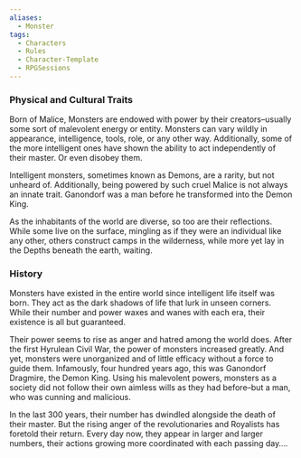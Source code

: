 ```yaml
---
aliases:
  - Monster
tags:
  - Characters
  - Rules
  - Character-Template
  - RPGSessions
---
```

### Physical and Cultural Traits
Born of Malice, Monsters are endowed with power by their creators–usually some sort of malevolent energy or entity. Monsters can vary wildly in appearance, intelligence, tools, role, or any other way. Additionally, some of the more intelligent ones have shown the ability to act independently of their master. Or even disobey them.

Intelligent monsters, sometimes known as Demons, are a rarity, but not unheard of. Additionally, being powered by such cruel Malice is not always an innate trait. Ganondorf was a man before he transformed into the Demon King.

As the inhabitants of the world are diverse, so too are their reflections. While some live on the surface, mingling as if they were an individual like any other, others construct camps in the wilderness, while more yet lay in the Depths beneath the earth, waiting.

### History
Monsters have existed in the entire world since intelligent life itself was born. They act as the dark shadows of life that lurk in unseen corners. While their number and power waxes and wanes with each era, their existence is all but guaranteed.

Their power seems to rise as anger and hatred among the world does. After the first Hyrulean Civil War, the power of monsters increased greatly. And yet, monsters were unorganized and of little efficacy without a force to guide them. Infamously, four hundred years ago, this was Ganondorf Dragmire, the Demon King. Using his malevolent powers, monsters as a society did not follow their own aimless wills as they had before–but a man, who was cunning and malicious.

In the last 300 years, their number has dwindled alongside the death of their master. But the rising anger of the revolutionaries and Royalists has foretold their return. Every day now, they appear in larger and larger numbers, their actions growing more coordinated with each passing day….